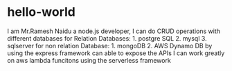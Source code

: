 # hello-world
I am Mr.Ramesh Naidu a node.js developer,
I can do CRUD operations with different databases
for Relation Databases:
     1. postgre SQL 
     2. mysql
     3. sqlserver
for non relation Database:
     1. mongoDB
     2. AWS Dynamo DB
by using the express framework can able to expose the APIs
I can work greatly on aws lambda funcitons using the serverless framework 
     
